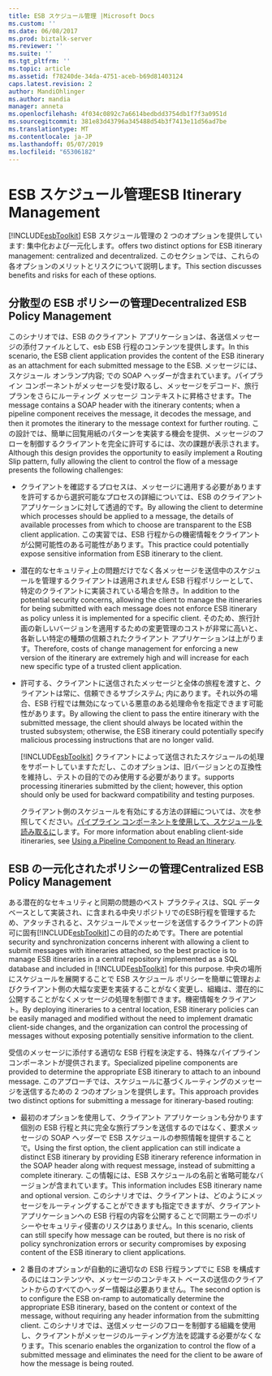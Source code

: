 ```yaml
---
title: ESB スケジュール管理 |Microsoft Docs
ms.custom: ''
ms.date: 06/08/2017
ms.prod: biztalk-server
ms.reviewer: ''
ms.suite: ''
ms.tgt_pltfrm: ''
ms.topic: article
ms.assetid: f78240de-34da-4751-aceb-b69d81403124
caps.latest.revision: 2
author: MandiOhlinger
ms.author: mandia
manager: anneta
ms.openlocfilehash: 4f034c0892c7a6614bedbdd3754db1f7f3a0951d
ms.sourcegitcommit: 381e83d43796a345488d54b3f7413e11d56ad7be
ms.translationtype: MT
ms.contentlocale: ja-JP
ms.lasthandoff: 05/07/2019
ms.locfileid: "65306182"
---
```

# <a name="esb-itinerary-management"></a><span data-ttu-id="1930f-102">ESB スケジュール管理</span><span class="sxs-lookup"><span data-stu-id="1930f-102">ESB Itinerary Management</span></span>
[!INCLUDE[esbToolkit](../includes/esbtoolkit-md.md)] <span data-ttu-id="1930f-103">ESB スケジュール管理の 2 つのオプションを提供しています: 集中化および一元化します。</span><span class="sxs-lookup"><span data-stu-id="1930f-103">offers two distinct options for ESB itinerary management: centralized and decentralized.</span></span> <span data-ttu-id="1930f-104">このセクションでは、これらの各オプションのメリットとリスクについて説明します。</span><span class="sxs-lookup"><span data-stu-id="1930f-104">This section discusses benefits and risks for each of these options.</span></span>  
  
## <a name="decentralized-esb-policy-management"></a><span data-ttu-id="1930f-105">分散型の ESB ポリシーの管理</span><span class="sxs-lookup"><span data-stu-id="1930f-105">Decentralized ESB Policy Management</span></span>  
 <span data-ttu-id="1930f-106">このシナリオでは、ESB のクライアント アプリケーションは、各送信メッセージの添付ファイルとして、esb ESB 行程のコンテンツを提供します。</span><span class="sxs-lookup"><span data-stu-id="1930f-106">In this scenario, the ESB client application provides the content of the ESB itinerary as an attachment for each submitted message to the ESB.</span></span> <span data-ttu-id="1930f-107">メッセージには、スケジュール オンランプ内容; での SOAP ヘッダーが含まれています。パイプライン コンポーネントがメッセージを受け取るし、メッセージをデコード、旅行プランをさらにルーティング メッセージ コンテキストに昇格させます。</span><span class="sxs-lookup"><span data-stu-id="1930f-107">The message contains a SOAP header with the itinerary contents; when a pipeline component receives the message, it decodes the message, and then it promotes the itinerary to the message context for further routing.</span></span> <span data-ttu-id="1930f-108">この設計では、簡単に回覧用紙のパターンを実装する機会を提供、メッセージのフローを制御するクライアントを完全に許可するには、次の課題が表示されます。</span><span class="sxs-lookup"><span data-stu-id="1930f-108">Although this design provides the opportunity to easily implement a Routing Slip pattern, fully allowing the client to control the flow of a message presents the following challenges:</span></span>  
  
- <span data-ttu-id="1930f-109">クライアントを確認するプロセスは、メッセージに適用する必要がありますを許可するから選択可能なプロセスの詳細については、ESB のクライアント アプリケーションに対して透過的です。</span><span class="sxs-lookup"><span data-stu-id="1930f-109">By allowing the client to determine which processes should be applied to a message, the details of available processes from which to choose are transparent to the ESB client application.</span></span> <span data-ttu-id="1930f-110">この実習では、ESB 行程からの機密情報をクライアントが公開可能性のある可能性があります。</span><span class="sxs-lookup"><span data-stu-id="1930f-110">This practice could potentially expose sensitive information from ESB itinerary to the client.</span></span>  
  
- <span data-ttu-id="1930f-111">潜在的なセキュリティ上の問題だけでなく各メッセージを送信中のスケジュールを管理するクライアントは適用されません ESB 行程ポリシーとして、特定のクライアントに実装されている場合を除き。</span><span class="sxs-lookup"><span data-stu-id="1930f-111">In addition to the potential security concerns, allowing the client to manage the itineraries for being submitted with each message does not enforce ESB itinerary as policy unless it is implemented for a specific client.</span></span> <span data-ttu-id="1930f-112">そのため、旅行計画の新しいバージョンを適用するための変更管理のコストが非常に高いと、各新しい特定の種類の信頼されたクライアント アプリケーションは上がります。</span><span class="sxs-lookup"><span data-stu-id="1930f-112">Therefore, costs of change management for enforcing a new version of the itinerary are extremely high and will increase for each new specific type of a trusted client application.</span></span>  
  
- <span data-ttu-id="1930f-113">許可する、クライアントに送信されたメッセージと全体の旅程を渡すと、クライアントは常に、信頼できるサブシステム; 内にあります。それ以外の場合、ESB 行程では無効になっている悪意のある処理命令を指定できます可能性があります。</span><span class="sxs-lookup"><span data-stu-id="1930f-113">By allowing the client to pass the entire itinerary with the submitted message, the client should always be located within the trusted subsystem; otherwise, the ESB itinerary could potentially specify malicious processing instructions that are no longer valid.</span></span>  
  
  [!INCLUDE[esbToolkit](../includes/esbtoolkit-md.md)] <span data-ttu-id="1930f-114">クライアントによって送信されたスケジュールの処理をサポートしていますただし、このオプションは、旧バージョンとの互換性を維持し、テストの目的でのみ使用する必要があります。</span><span class="sxs-lookup"><span data-stu-id="1930f-114">supports processing itineraries submitted by the client; however, this option should only be used for backward compatibility and testing purposes.</span></span>  
  
  <span data-ttu-id="1930f-115">クライアント側のスケジュールを有効にする方法の詳細については、次を参照してください。[パイプライン コンポーネントを使用して、スケジュールを読み取るに](../esb-toolkit/using-a-pipeline-component-to-read-an-itinerary.md)します。</span><span class="sxs-lookup"><span data-stu-id="1930f-115">For more information about enabling client-side itineraries, see [Using a Pipeline Component to Read an Itinerary](../esb-toolkit/using-a-pipeline-component-to-read-an-itinerary.md).</span></span>  
  
## <a name="centralized-esb-policy-management"></a><span data-ttu-id="1930f-116">ESB の一元化されたポリシーの管理</span><span class="sxs-lookup"><span data-stu-id="1930f-116">Centralized ESB Policy Management</span></span>  
 <span data-ttu-id="1930f-117">ある潜在的なセキュリティと同期の問題のベスト プラクティスは、SQL データベースとして実装され、に含まれる中央リポジトリでのESB行程を管理するため、アタッチされると、スケジュールでメッセージを送信するクライアントの許可に固有[!INCLUDE[esbToolkit](../includes/esbtoolkit-md.md)]この目的のためです。</span><span class="sxs-lookup"><span data-stu-id="1930f-117">There are potential security and synchronization concerns inherent with allowing a client to submit messages with itineraries attached, so the best practice is to manage ESB itineraries in a central repository implemented as a SQL database and included in [!INCLUDE[esbToolkit](../includes/esbtoolkit-md.md)] for this purpose.</span></span> <span data-ttu-id="1930f-118">中央の場所にスケジュールを展開することで ESB スケジュール ポリシーを簡単に管理およびクライアント側の大幅な変更を実装することがなく変更し、組織は、潜在的に公開することがなくメッセージの処理を制御できます。機密情報をクライアント。</span><span class="sxs-lookup"><span data-stu-id="1930f-118">By deploying itineraries to a central location, ESB itinerary policies can be easily managed and modified without the need to implement dramatic client-side changes, and the organization can control the processing of messages without exposing potentially sensitive information to the client.</span></span>  
  
 <span data-ttu-id="1930f-119">受信のメッセージに添付する適切な ESB 行程を決定する、特殊なパイプライン コンポーネントが提供されます。</span><span class="sxs-lookup"><span data-stu-id="1930f-119">Specialized pipeline components are provided to determine the appropriate ESB itinerary to attach to an inbound message.</span></span> <span data-ttu-id="1930f-120">このアプローチでは、スケジュールに基づくルーティングのメッセージを送信するための 2 つのオプションを提供します。</span><span class="sxs-lookup"><span data-stu-id="1930f-120">This approach provides two distinct options for submitting a message for itinerary-based routing:</span></span>  
  
-   <span data-ttu-id="1930f-121">最初のオプションを使用して、クライアント アプリケーションも分かります個別の ESB 行程と共に完全な旅行プランを送信するのではなく、要求メッセージの SOAP ヘッダーで ESB スケジュールの参照情報を提供することで。</span><span class="sxs-lookup"><span data-stu-id="1930f-121">Using the first option, the client application can still indicate a distinct ESB itinerary by providing ESB itinerary reference information in the SOAP header along with request message, instead of submitting a complete itinerary.</span></span> <span data-ttu-id="1930f-122">この情報には、ESB スケジュールの名前と省略可能なバージョンが含まれています。</span><span class="sxs-lookup"><span data-stu-id="1930f-122">This information includes ESB itinerary name and optional version.</span></span> <span data-ttu-id="1930f-123">このシナリオでは、クライアントは、どのようにメッセージをルーティングすることができますも指定できますが、クライアント アプリケーションへの ESB 行程の内容を公開することで同期エラーのポリシーやセキュリティ侵害のリスクはありません。</span><span class="sxs-lookup"><span data-stu-id="1930f-123">In this scenario, clients can still specify how message can be routed, but there is no risk of policy synchronization errors or security compromises by exposing content of the ESB itinerary to client applications.</span></span>  
  
-   <span data-ttu-id="1930f-124">2 番目のオプションが自動的に適切なの ESB 行程ランプでに ESB を構成するのにはコンテンツや、メッセージのコンテキスト ベースの送信のクライアントからのすべてのヘッダー情報は必要ありません。</span><span class="sxs-lookup"><span data-stu-id="1930f-124">The second option is to configure the ESB on-ramp to automatically determine the appropriate ESB itinerary, based on the content or context of the message, without requiring any header information from the submitting client.</span></span> <span data-ttu-id="1930f-125">このシナリオでは、送信メッセージのフローを制御する組織を使用し、クライアントがメッセージのルーティング方法を認識する必要がなくなります。</span><span class="sxs-lookup"><span data-stu-id="1930f-125">This scenario enables the organization to control the flow of a submitted message and eliminates the need for the client to be aware of how the message is being routed.</span></span>